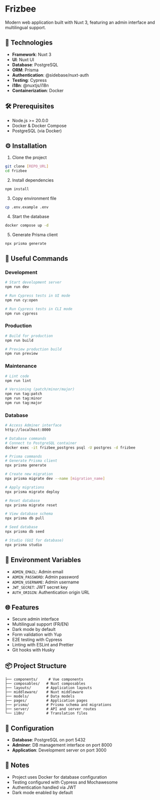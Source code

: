 # Frizbee

Modern web application built with Nuxt 3, featuring an admin interface and multilingual support.

## 🚀 Technologies

- **Framework**: Nuxt 3
- **UI**: Nuxt UI
- **Database**: PostgreSQL
- **ORM**: Prisma
- **Authentication**: @sidebase/nuxt-auth
- **Testing**: Cypress
- **i18n**: @nuxtjs/i18n
- **Containerization**: Docker

## 🛠️ Prerequisites

- Node.js >= 20.0.0
- Docker & Docker Compose
- PostgreSQL (via Docker)

## ⚙️ Installation

1. Clone the project

```bash
git clone [REPO_URL]
cd frizbee
```

2. Install dependencies

```bash
npm install
```

3. Copy environment file

```bash
cp .env.example .env
```

4. Start the database

```bash
docker compose up -d
```

5. Generate Prisma client

```bash
npx prisma generate
```

## 🚀 Useful Commands

### Development

```bash
# Start development server
npm run dev

# Run Cypress tests in UI mode
npm run cy:open

# Run Cypress tests in CLI mode
npm run cypress
```

### Production

```bash
# Build for production
npm run build

# Preview production build
npm run preview
```

### Maintenance

```bash
# Lint code
npm run lint

# Versioning (patch/minor/major)
npm run tag:patch
npm run tag:minor
npm run tag:major
```

### Database

```bash
# Access Adminer interface
http://localhost:8000

# Database commands
# Connect to PostgreSQL container
docker exec -it frizbee_postgres psql -U postgres -d frizbee

# Prisma commands
# Generate Prisma client
npx prisma generate

# Create new migration
npx prisma migrate dev --name [migration_name]

# Apply migrations
npx prisma migrate deploy

# Reset database
npx prisma migrate reset

# View database schema
npx prisma db pull

# Seed database
npx prisma db seed

# Studio (GUI for database)
npx prisma studio
```

## 🔐 Environment Variables

- `ADMIN_EMAIL`: Admin email
- `ADMIN_PASSWORD`: Admin password
- `ADMIN_USERNAME`: Admin username
- `JWT_SECRET`: JWT secret key
- `AUTH_ORIGIN`: Authentication origin URL

## 🌐 Features

- Secure admin interface
- Multilingual support (FR/EN)
- Dark mode by default
- Form validation with Yup
- E2E testing with Cypress
- Linting with ESLint and Prettier
- Git hooks with Husky

## 📦 Project Structure

```
├── components/     # Vue components
├── composables/   # Nuxt composables
├── layouts/       # Application layouts
├── middleware/    # Nuxt middleware
├── models/        # Data models
├── pages/         # Application pages
├── prisma/        # Prisma schema and migrations
├── server/        # API and server routes
└── i18n/          # Translation files
```

## 🔧 Configuration

- **Database**: PostgreSQL on port 5432
- **Adminer**: DB management interface on port 8000
- **Application**: Development server on port 3000

## 📝 Notes

- Project uses Docker for database configuration
- Testing configured with Cypress and Mochawesome
- Authentication handled via JWT
- Dark mode enabled by default
